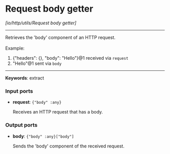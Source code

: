 # Request body getter

_[io/http/utils/Request body getter]_

---

Retrieves the 'body' component of an HTTP request.<br>
<br>
Example:<br>
1. {"headers": {}, "body": "Hello"}@1 received via `request`<br>
2. "Hello"@1 sent via `body`<br>

---

__Keywords__: extract

### Input ports

* __request__: ` {"body" :any} `

    Receives an HTTP request that has a body.<br>

### Output ports

* __body__: ` {"body" :any}["body"] `

    Sends the 'body' component of the received request.<br>

